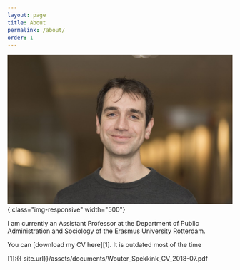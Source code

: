 ```yaml
---
layout: page
title: About
permalink: /about/
order: 1
---
```


![Me](/assets/images/Me.png){:class="img-responsive" width="500"}

I am currently an Assistant Professor at the Department of Public Administration and Sociology of the Erasmus University Rotterdam. 

You can [download my CV here][1]. It is outdated most of the time

[1]:{{ site.url}}/assets/documents/Wouter_Spekkink_CV_2018-07.pdf
